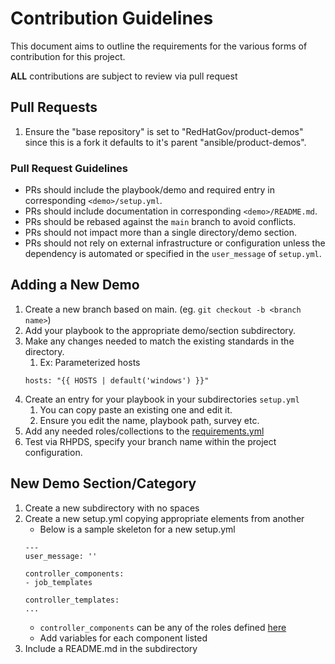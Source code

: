 # Contribution Guidelines
This document aims to outline the requirements for the various forms of contribution for this project.

**ALL** contributions are subject to review via pull request

## Pull Requests
1) Ensure the "base repository" is set to "RedHatGov/product-demos" since this is a fork it defaults to it's parent "ansible/product-demos".

### Pull Request Guidelines
- PRs should include the playbook/demo and required entry in corresponding `<demo>/setup.yml`.
- PRs should include documentation in corresponding `<demo>/README.md`.
- PRs should be rebased against the `main` branch to avoid conflicts.
- PRs should not impact more than a single directory/demo section.
- PRs should not rely on external infrastructure or configuration unless the dependency is automated or specified in the `user_message` of `setup.yml`.

## Adding a New Demo
1) Create a new branch based on main. (eg. `git checkout -b <branch name>`)
2) Add your playbook to the appropriate demo/section subdirectory.
3) Make any changes needed to match the existing standards in the directory.
   1) Ex: Parameterized hosts
   ```ansible
   hosts: "{{ HOSTS | default('windows') }}"
   ```
4) Create an entry for your playbook in your subdirectories `setup.yml`
   1) You can copy paste an existing one and edit it.
   2) Ensure you edit the name, playbook path, survey etc.
5) Add any needed roles/collections to the [requirements.yml](/collections/requirements.yml)
6) Test via RHPDS, specify your branch name within the project configuration.

## New Demo Section/Category
1) Create a new subdirectory with no spaces
2) Create a new setup.yml copying appropriate elements from another
   - Below is a sample skeleton for a new setup.yml
    ```ansible
    ---
    user_message: ''

    controller_components:
    - job_templates

    controller_templates:
    ...
    ```
   - `controller_components` can be any of the roles defined [here](https://github.com/redhat-cop/controller_configuration/tree/devel/roles)
   - Add variables for each component listed
3) Include a README.md in the subdirectory
